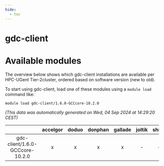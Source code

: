 ```yaml
---
hide:
  - toc
---
```


gdc-client
==========

# Available modules


The overview below shows which gdc-client installations are available per HPC-UGent Tier-2cluster, ordered based on software version (new to old).

To start using gdc-client, load one of these modules using a `module load` command like:

```shell
module load gdc-client/1.6.0-GCCcore-10.2.0
```

*(This data was automatically generated on Wed, 04 Sep 2024 at 14:29:20 CEST)*  

| |accelgor|doduo|donphan|gallade|joltik|shinx|skitty|
| :---: | :---: | :---: | :---: | :---: | :---: | :---: | :---: |
|gdc-client/1.6.0-GCCcore-10.2.0|x|x|x|x|-|-|x|
